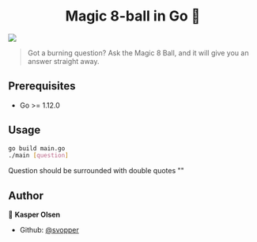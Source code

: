 <h1 align="center">Magic 8-ball in Go 👋</h1>
<p>
  <img src="https://img.shields.io/badge/version-1.0.0-blue.svg?cacheSeconds=2592000" />
</p>

> Got a burning question? Ask the Magic 8 Ball, and it will give you an answer straight away.

## Prerequisites

- Go &gt;= 1.12.0

## Usage

```sh
go build main.go
./main [question]
```
Question should be surrounded with double quotes ""

## Author

👤 **Kasper Olsen**

* Github: [@svopper](https://github.com/svopper)
